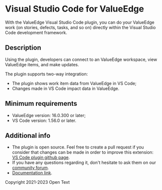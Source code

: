 # Visual Studio Code for ValueEdge

With the ValueEdge Visual Studio Code plugin, you can do your ValueEdge work (on stories, defects, tasks, and so on) directly within the Visual Studio Code development framework.

## Description

Using the plugin, developers can connect to an ValueEdge workspace, view ValueEdge items, and make updates.

The plugin supports two-way integration:
- The plugin shows work item data from ValueEdge in VS Code;
- Changes made in VS Code impact data in ValueEdge.

## Minimum requirements
- ValueEdge version: 16.0.300 or later;
- VS Code version: 1.56.0 or later.

## Additional info

- The plugin is open source. Feel free to create a pull request if you consider that changes can be made in order to improve this extension: [VS Code plugin github page]( https://github.com/MicroFocus/octane-vscode-plugin ).
- If you have any questions regarding it, don't hesitate to ask them on our [community forum](https://community.microfocus.com/adtd/alm_octane/f/restapibeta).
- [Documentation link](https://admhelp.microfocus.com/octane/en/latest/Online/Content/UserGuide/how-work-in-VSCode.htm).


Copyright 2021-2023 Open Text